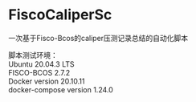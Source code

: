 # FiscoCaliperSc
一次基于Fisco-Bcos的caliper压测记录总结的自动化脚本  
  
脚本测试环境：  
Ubuntu 20.04.3 LTS  
FISCO-BCOS 2.7.2  
Docker version 20.10.11  
docker-compose version 1.24.0  
